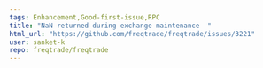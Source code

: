 ```yaml
---
tags: Enhancement,Good-first-issue,RPC
title: "NaN returned during exchange maintenance  "
html_url: "https://github.com/freqtrade/freqtrade/issues/3221"
user: sanket-k
repo: freqtrade/freqtrade
---
```


